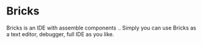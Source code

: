 # Bricks
Bricks is an IDE with assemble components .. Simply you can use Bricks as a text editor, debugger, full IDE as you like.
